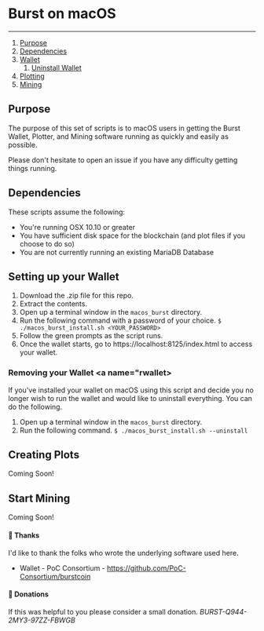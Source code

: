 # Burst on macOS
---
1. [Purpose](#purpose)
2. [Dependencies](#dep)
3. [Wallet](#wallet)
    1. [Uninstall Wallet](#rwallet)
4. [Plotting](#plot)
5. [Mining](#mine)

## Purpose <a name="purpose"> </a>
The purpose of this set of scripts is to macOS users in getting the Burst Wallet, Plotter, and Mining software running as quickly and easily as possible.

Please don't hesitate to open an issue if you have any difficulty getting things running.

## Dependencies <a name="dep"> </a>
These scripts assume the following:
- You're running OSX 10.10 or greater
- You have sufficient disk space for the blockchain (and plot files if you choose to do so)
- You are not currently running an existing MariaDB Database
## Setting up your Wallet <a name="wallet"></a>
1. Download the .zip file for this repo.
2. Extract the contents.
3. Open up a terminal window in the `macos_burst` directory.
4. Run the following command with a password of your choice.
    ```$ ./macos_burst_install.sh <YOUR_PASSWORD>```
5. Follow the green prompts as the script runs.
6. Once the wallet starts, go to https://localhost:8125/index.html to access your wallet.

### Removing your Wallet <a name="rwallet></a>
If you've installed your wallet on macOS using this script and decide you no longer wish to run the wallet and would like to uninstall everything. You can do the following.
1. Open up a terminal window in the `macos_burst` directory.
2. Run the following command.
    ```$ ./macos_burst_install.sh --uninstall```
## Creating Plots <a name="plot"></a>
Coming Soon!
## Start Mining <a name="mine"></a>
Coming Soon!

#### 🙌 Thanks 
I'd like to thank the folks who wrote the underlying software used here.
- Wallet - PoC Consortium - https://github.com/PoC-Consortium/burstcoin

#### 💸 Donations 
If this was helpful to you please consider a small donation. _BURST-Q944-2MY3-97ZZ-FBWGB_
